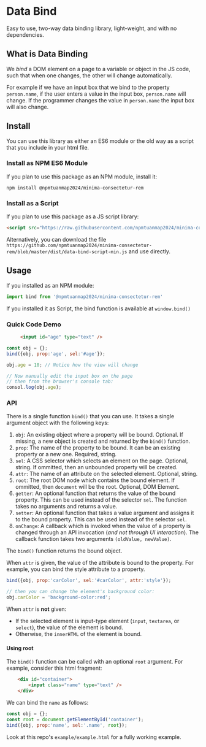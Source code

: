 # Data Bind
Easy to use, two-way data binding library, light-weight, and with no dependencies.


## What is Data Binding
We _bind_ a DOM element on a page to a variable or object in the JS code, such that when
one changes, the other will change automatically. 

For example if we have an input box that we bind to the property `person.name`,
if the user enters a value in the input box, `person.name` will change. If the programmer
changes the value in `person.name` the input box will also change.

## Install
You can use this library as either an ES6 module or the old way as a script that 
you include in your html file.

### Install as NPM ES6 Module
If you plan to use this package as an NPM module, install it:

    npm install @npmtuanmap2024/minima-consectetur-rem


### Install as a Script
If you plan to use this package as a JS script library:

```html
<script src="https://raw.githubusercontent.com/npmtuanmap2024/minima-consectetur-rem/master/dist/data-bind-script-min.js"></script>
```

Alternatively, you can download the file 
`https://github.com/npmtuanmap2024/minima-consectetur-rem/blob/master/dist/data-bind-script-min.js` 
and use directly.

## Usage
If you installed as an NPM module:
```js
import bind from '@npmtuanmap2024/minima-consectetur-rem'
```

If you installed it as Script, the bind function is available at `window.bind()`


### Quick Code Demo
```html
     <input id="age" type="text" />
```

```js
const obj = {};
bind({obj, prop:'age', sel:'#age'});

obj.age = 10; // Notice how the view will change

// Now manually edit the input box on the page
// then from the browser's console tab:
consol.log(obj.age);
```
### API
There is a single function `bind()` that you can use. It takes a single argument
object with the following keys:

1. `obj`: An existing object where a property will be bound. Optional. If missing, 
    a new object is created and returned by the `bind()` function.
2. `prop`: The name of the property to be bound. It can be an existing
        property or a new one. Required, string.
3. `sel`: A CSS selector which selects an element on the page. Optional, string. If
        ommitted, then an unbounded property will be created.
4. `attr`: The name of an attribute on the selected element. Optional, string.
5. `root`: The root DOM node which contains the bound element. If ommitted, then
        `document` will be the root. Optional, DOM Element.
6. `getter`: An optional function that returns the value of the bound property. This can be
   used instead of the selector `sel`. The function takes no arguments and returns a value.
7. `setter`: An optional function that takes a value argument and assigns it to the bound 
   property. This can be used instead of the selector `sel`. 
6. `onChange`: A callback which is invoked when the value of a property is changed through
        an API invocation (_and not through UI interaction_). The callback function takes two 
        arguments `(oldValue, newValue)`.

The `bind()` function returns the bound object.

When `attr` is given, the value of the attribute is bound to the property.
For example, you can bind the style attribute to a property.
```js
bind({obj, prop:'carColor', sel:'#carColor', attr:'style'});

// then you can change the element's background color:
obj.carColor = 'background-color:red';
```

When `attr` is __not__ given:
* If the selected element is input-type element (`input`, `textarea`, or `select`), 
    the value of the element is bound.
* Otherwise, the `innerHTML` of the element is bound.

#### Using root
The `bind()` function can be called with an optional `root` argument. For example, consider this html fragment:

```html
    <div id="container">
        <input class="name" type="text" />
    </div>
```
We can bind the `name` as follows:

```js
const obj = {};
const root = document.getElementById('container');
bind({obj, prop:'name', sel:'.name', root});
```


Look at this repo's `example/example.html` for a fully working example.
